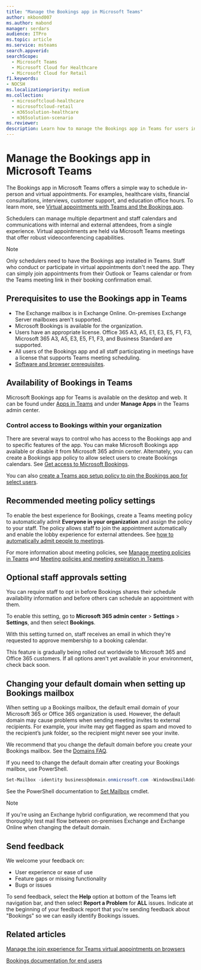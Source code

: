 ```yaml
---
title: "Manage the Bookings app in Microsoft Teams"
author: mkbond007
ms.author: mabond
manager: serdars
audience: ITPro
ms.topic: article 
ms.service: msteams 
search.appverid: 
searchScope:
  - Microsoft Teams
  - Microsoft Cloud for Healthcare
  - Microsoft Cloud for Retail
f1.keywords:
- NOCSH
ms.localizationpriority: medium
ms.collection: 
  - microsoftcloud-healthcare
  - microsoftcloud-retail
  - m365solution-healthcare
  - m365solution-scenario
ms.reviewer: 
description: Learn how to manage the Bookings app in Teams for users in your organization.
---
```


# Manage the Bookings app in Microsoft Teams

The Bookings app in Microsoft Teams offers a simple way to schedule in-person and virtual appointments. For examples, healthcare visits, financial consultations, interviews, customer support, and education office hours. To learn more, see [Virtual appointments with Teams and the Bookings app](/microsoft-365/frontline/bookings-virtual-visits?bc=%2fmicrosoftteams%2fbreadcrumb%2ftoc.json&toc=%2fmicrosoftteams%2ftoc.json).

Schedulers can manage multiple department and staff calendars and communications with internal and external attendees, from a single experience. Virtual appointments are held via Microsoft Teams meetings that offer robust videoconferencing capabilities.

> [!NOTE]
> Only schedulers need to have the Bookings app installed in Teams. Staff who conduct or participate in virtual appointments don't need the app. They can simply join appointments from their Outlook or Teams calendar or from the Teams meeting link in their booking confirmation email.

## Prerequisites to use the Bookings app in Teams

* The Exchange mailbox is in Exchange Online. On-premises Exchange Server mailboxes aren't supported.
* Microsoft Bookings is available for the organization.
* Users have an appropriate license. Office 365 A3, A5, E1, E3, E5, F1, F3, Microsoft 365 A3, A5, E3, E5, F1, F3, and Business Standard are supported.
* All users of the Bookings app and all staff participating in meetings have a license that supports Teams meeting scheduling.
* [Software and browser prerequisites](hardware-requirements-for-the-teams-app.md).

## Availability of Bookings in Teams

Microsoft Bookings app for Teams is available on the desktop and web. It can be found under [Apps in Teams](https://teams.microsoft.com/l/app/4c4ec2e8-4a2c-4bce-8d8f-00fc664a4e5b?source=store-copy-link) and under **Manage Apps** in the Teams admin center.

### Control access to Bookings within your organization

There are several ways to control who has access to the Bookings app and to specific features of the app. You can make Microsoft Bookings app available or disable it from Microsoft 365 admin center. Alternately, you can create a Bookings app policy to allow select users to create Bookings calendars. See [Get access to Microsoft Bookings](/microsoft-365/bookings/get-access).

You can also [create a Teams app setup policy to pin the Bookings app for select users](teams-app-setup-policies.md).

## Recommended meeting policy settings

To enable the best experience for Bookings, create a Teams meeting policy to automatically admit **Everyone in your organization** and assign the policy to your staff. The policy allows staff to join the appointment automatically and enable the lobby experience for external attendees. See [how to automatically admit people to meetings](meeting-policies-participants-and-guests.md#automatically-admit-people).

For more information about meeting policies, see [Manage meeting policies in Teams](meeting-policies-in-teams.md) and [Meeting policies and meeting expiration in Teams](meeting-expiration.md).

## Optional staff approvals setting

You can require staff to opt in before Bookings shares their schedule availability information and before others can schedule an appointment with them.

To enable this setting, go to **Microsoft 365 admin center** \> **Settings** \> **Settings**, and then select **Bookings**.

With this setting turned on, staff receives an email in which they're requested to approve membership to a booking calendar.  

This feature is gradually being rolled out worldwide to Microsoft 365 and Office 365 customers. If all options aren't yet available in your environment, check back soon.

## Changing your default domain when setting up Bookings mailbox

When setting up a Bookings mailbox, the default email domain of your Microsoft 365 or Office 365 organization is used. However, the default domain may cause problems when sending meeting invites to external recipients. For example, your invite may get flagged as spam and moved to the recipient’s junk folder, so the recipient might never see your invite.

We recommend that you change the default domain before you create your Bookings mailbox. See the [Domains FAQ](/microsoft-365/admin/setup/domains-faq#how-do-i-set-or-change-the-default-domain-in-office-365).

If you need to change the default domain after creating your Bookings mailbox, use PowerShell.

```PowerShell
Set-Mailbox -identity business@domain.onmicrosoft.com -WindowsEmailAddress business@domain.com -EmailAddresses business@domain.com
```

See the PowerShell documentation to [Set Mailbox](/powershell/module/exchange/mailboxes/set-mailbox) cmdlet.

> [!NOTE]
> If you're using an Exchange hybrid configuration, we recommend that you thoroughly test mail flow between on-premises Exchange and Exchange Online when changing the default domain.

## Send feedback

We welcome your feedback on:

* User experience or ease of use
* Feature gaps or missing functionality
* Bugs or issues
  
To send feedback, select the **Help** option at bottom of the Teams left navigation bar, and then select **Report a Problem** for **ALL** issues. Indicate at the beginning of your feedback report that you're sending feedback about "Bookings" so we can easily identify Bookings issues.

## Related articles

[Manage the join experience for Teams virtual appointments on browsers](/microsoft-365/frontline/browser-join?bc=%2fmicrosoftteams%2fbreadcrumb%2ftoc.json&toc=%2fmicrosoftteams%2ftoc.json)

[Bookings documentation for end users](https://support.office.com/article/apps-and-services-cc1fba57-9900-4634-8306-2360a40c665b?ui=en-US&rs=en-US&ad=US#PickTab=Bookings)
